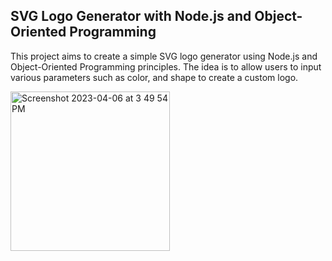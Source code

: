 ## SVG Logo Generator with Node.js and Object-Oriented Programming
This project aims to create a simple SVG logo generator using Node.js and Object-Oriented Programming principles. The idea is to allow users to input various parameters such as color, and shape to create a custom logo.


<img width="255" alt="Screenshot 2023-04-06 at 3 49 54 PM" src="https://user-images.githubusercontent.com/108595129/230507908-9132f392-a47f-4643-abfb-12e3185361b3.png">
